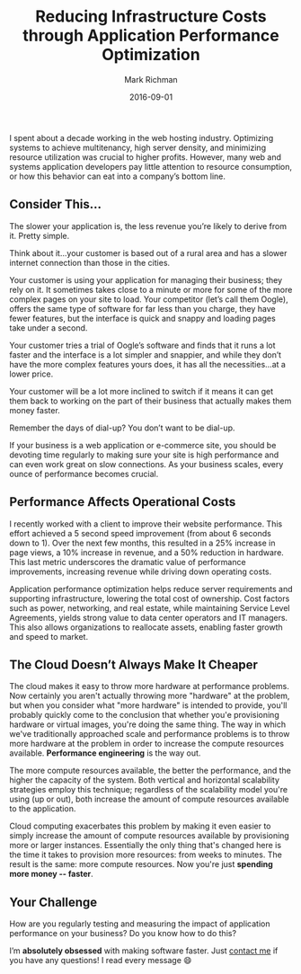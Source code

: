 ﻿---
title: Reducing Infrastructure Costs through Application Performance Optimization
author: Mark Richman
layout: page
date: 2016-09-01
---

I spent about a decade working in the web hosting industry. Optimizing systems to achieve multitenancy, high server density, and minimizing resource utilization was crucial to higher profits. However, many web and systems application developers pay little attention to resource consumption, or how this behavior can eat into a company’s bottom line.

## Consider This...

The slower your application is, the less revenue you’re likely to derive from it. Pretty simple.

Think about it...your customer is based out of a rural area and has a slower internet connection than those in the cities.

Your customer is using your application for managing their business; they rely on it. It sometimes takes close to a minute or more for some of the more complex pages on your site to load. Your competitor (let’s call them Oogle), offers the same type of software for far less than you charge, they have fewer features, but the interface is quick and snappy and loading pages take under a second.

Your customer tries a trial of Oogle’s software and finds that it runs a lot faster and the interface is a lot simpler and snappier, and while they don’t have the more complex features yours does, it has all the necessities...at a lower price.

Your customer will be a lot more inclined to switch if it means it can get them back to working on the part of their business that actually makes them money faster.

Remember the days of dial-up? You don’t want to be dial-up.

If your business is a web application or e-commerce site, you should be devoting time regularly to making sure your site is high performance and can even work great on slow connections. As your business scales, every ounce of performance becomes crucial.

## Performance Affects Operational Costs

I recently worked with a client to improve their website performance. This effort achieved a 5 second speed improvement (from about 6 seconds down to 1). Over the next few months, this resulted in a 25% increase in page views, a 10% increase in revenue, and a 50% reduction in hardware. This last metric underscores the dramatic value of performance improvements, increasing revenue while driving down operating costs.

Application performance optimization helps reduce server requirements and supporting infrastructure, lowering the total cost of ownership. Cost factors such as power, networking, and real estate, while maintaining Service Level Agreements, yields strong value to data center operators and IT managers. This also allows organizations to reallocate assets, enabling faster growth and speed to market.

## The Cloud Doesn’t Always Make It Cheaper


The cloud makes it easy to throw more hardware at performance problems. Now certainly you aren't actually throwing more "hardware" at the problem, but when you consider what "more hardware" is intended to provide, you'll probably quickly come to the conclusion that whether you'e provisioning hardware or virtual images, you're doing the same thing. The way in which we've traditionally approached scale and performance problems is to throw more hardware at the problem in order to increase the compute resources available. **Performance engineering** is the way out.

The more compute resources available, the better the performance, and the higher the capacity of the system. Both vertical and horizontal scalability strategies employ this technique; regardless of the scalability model you're using (up or out), both increase the amount of compute resources available to the application. 

Cloud computing exacerbates this problem by making it even easier to simply increase the amount of compute resources available by provisioning more or larger instances. Essentially the only thing that's changed here is the time it takes to provision more resources: from weeks to minutes. The result is the same: more compute resources. Now you're just **spending more money -- faster**.

## Your Challenge

How are you regularly testing and measuring the impact of application performance on your business? Do you know how to do this?

I’m **absolutely obsessed** with making software faster. Just <a href="/contact">contact me</a> if you have any questions! I read every message &#x1F604;
